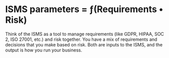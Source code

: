 # ISMS parameters = ƒ(Requirements • Risk)

Think of the ISMS as a tool to manage requirements (like GDPR, HIPAA, SOC 2, ISO 27001, etc.) and risk together. You have a mix of requirements and decisions that you make based on risk. Both are inputs to the ISMS, and the output is how you run your business.
